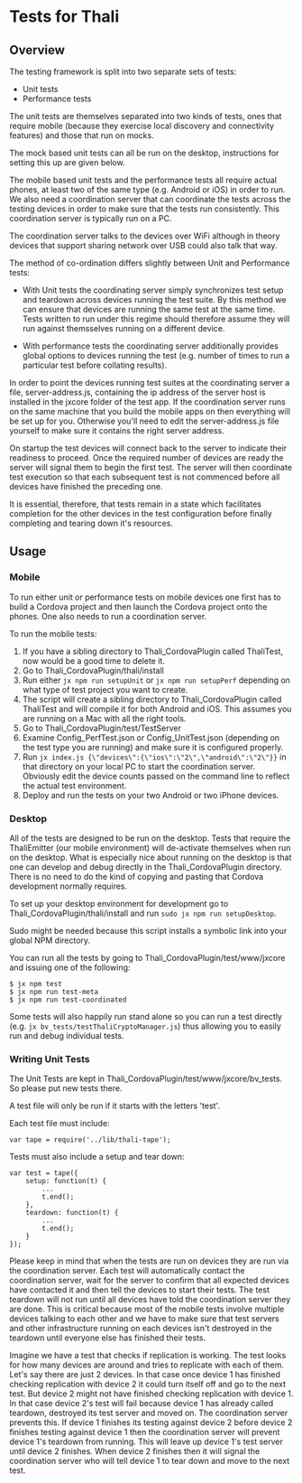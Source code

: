 # Tests for Thali

## Overview

The testing framework is split into two separate sets of tests:
- Unit tests
- Performance tests

The unit tests are themselves separated into two kinds of tests, ones that require mobile (because they exercise
local discovery and connectivity features) and those that run on mocks.

The mock based unit tests can all be run on the desktop, instructions for setting this up are given below.

The mobile based unit tests and the performance tests all require actual phones, at least two of the same type (e.g.
Android or iOS) in order to run. We also need a coordination server that can coordinate the tests across the testing
devices in order to make sure that the tests run consistently. This coordination server is typically run on a PC.

The coordination server talks to the devices over WiFi although in theory devices that support sharing network over
USB could also talk that way.

The method of co-ordination differs slightly between Unit and Performance tests:

- With Unit tests the coordinating server simply synchronizes test setup and teardown across devices running the test 
suite. By this method we can ensure that devices are running the same test at the same time. Tests written to run 
under this regime should therefore assume they will run against themsselves running on a different device. 

- With performance tests the coordinating server additionally provides global options to devices running the test 
(e.g. number of times to run a particular test before collating results).

In order to point the devices running test suites at the coordinating server a file, server-address.js, containing the 
ip address of the server host is installed in the jxcore folder of the test app. If the coordination server runs on
the same machine that you build the mobile apps on then everything will be set up for you. Otherwise you'll need to edit 
the server-address.js file yourself to make sure it contains the right server address.

On startup the test devices will connect back to the server to indicate their readiness to proceed. Once the required 
number of devices are ready the server will signal them to begin the first test. The server will then coordinate test 
execution so that each subsequent test is not commenced before all devices have finished the preceding one.

It is essential, therefore, that tests remain in a state which facilitates completion for the other devices in the test 
configuration before finally completing and tearing down it's resources.

## Usage

### Mobile

To run either unit or performance tests on mobile devices one first has to build a Cordova project and then launch
the Cordova project onto the phones. One also needs to run a coordination server.

To run the mobile tests:

1. If you have a sibling directory to Thali_CordovaPlugin called ThaliTest, now would be a good time to delete it.
1. Go to Thali_CordovaPlugin/thali/install
2. Run either `jx npm run setupUnit` or `jx npm run setupPerf` depending on what type of test project you want to
create. 
 1. The script will create a sibling directory to Thali_CordovaPlugin called ThaliTest and will compile it for both
Android and iOS. This assumes you are running on a Mac with all the right tools.
3. Go to Thali_CordovaPlugin/test/TestServer
4. Examine Config_PerfTest.json or Config_UnitTest.json (depending on the test type you are running) and make sure it
is configured properly.
5. Run `jx index.js {\"devices\":{\"ios\":\"2\",\"android\":\"2\"}}` in that directory on your local PC to start the 
coordination server. Obviously edit the device counts passed on the command line to reflect the actual test
environment.
6. Deploy and run the tests on your two Android or two iPhone devices.

### Desktop

All of the tests are designed to be run on the desktop. Tests that require the ThaliEmitter (our mobile environment)
will de-activate themselves when run on the desktop. What is especially nice about running on the desktop is that
one can develop and debug directly in the Thali_CordovaPlugin directory. There is no need to do the kind of 
copying and pasting that Cordova development normally requires.

To set up your desktop environment for development go to Thali_CordovaPlugin/thali/install and run 
`sudo jx npm run setupDesktop`.

Sudo might be needed because this script installs a symbolic link into your global NPM directory.

You can run all the tests by going to Thali_CordovaPlugin/test/www/jxcore and issuing one of the following:

```
$ jx npm test
$ jx npm run test-meta
$ jx npm run test-coordinated
```

Some tests will also happily run stand alone so you can run a test directly (e.g. `jx bv_tests/testThaliCryptoManager.js`)
thus allowing you to easily run and debug individual tests.

### Writing Unit Tests
The Unit Tests are kept in Thali_CordovaPlugin/test/www/jxcore/bv_tests. So please put new tests there.

A test file will only be run if it starts with the letters 'test'.

Each test file must include:

```node
var tape = require('../lib/thali-tape');
```

Tests must also include a setup and tear down:

```node
var test = tape({
    setup: function(t) {
        ...
        t.end();
    },
    teardown: function(t) {
        ...
        t.end();
    }
});
```

Please keep in mind that when the tests are run on devices they are run via the coordination server. Each test
will automatically contact the coordination server, wait for the server to confirm that all expected devices
have contacted it and then tell the devices to start their tests. The test teardown will not run until all
devices have told the coordination server they are done. This is critical because most of the mobile tests involve
multiple devices talking to each other and we have to make sure that test servers and other infrastructure running
on each devices isn't destroyed in the teardown until everyone else has finished their tests.

Imagine we have a test that checks if replication is working. The test looks for how many devices are around and
tries to replicate with each of them. Let's say there are just 2 devices. In that case once device 1 has finished
checking replication with device 2 it could turn itself off and go to the next test. But device 2 might not have
finished checking replication with device 1. In that case device 2's test will fail because device 1 has already
called teardown, destroyed its test server and moved on. The coordination server prevents this. If device 1 finishes
its testing against device 2 before device 2 finishes testing against device 1 then the coordination server will
prevent device 1's teardown from running. This will leave up device 1's test server until device 2 finishes. When
device 2 finishes then it will signal the coordination server who will tell device 1 to tear down and move to the next
test.
